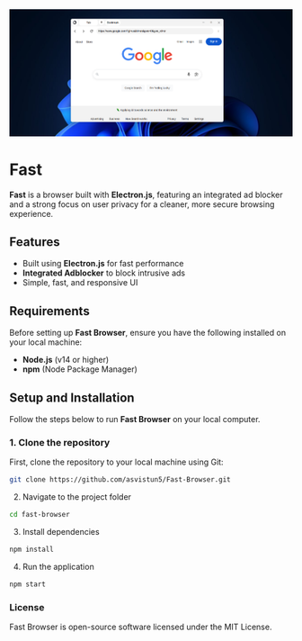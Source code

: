 <div style=""><img src="static/demo/cover.png" width="600"/></div>

# Fast

**Fast** is a browser built with **Electron.js**, featuring an integrated ad blocker and a strong focus on user privacy for a cleaner, more secure browsing experience.

## Features
- Built using **Electron.js** for fast performance
- **Integrated Adblocker** to block intrusive ads
- Simple, fast, and responsive UI

## Requirements
Before setting up **Fast Browser**, ensure you have the following installed on your local machine:
- **Node.js** (v14 or higher)
- **npm** (Node Package Manager)

## Setup and Installation

Follow the steps below to run **Fast Browser** on your local computer.

### 1. Clone the repository

First, clone the repository to your local machine using Git:

```bash
git clone https://github.com/asvistun5/Fast-Browser.git
```

2. Navigate to the project folder

```bash
cd fast-browser
```

3. Install dependencies

```bash
npm install
```

4. Run the application

```bash
npm start
```

### License

Fast Browser is open-source software licensed under the MIT License.